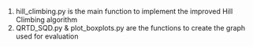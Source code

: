 1. hill_climbing.py is the main function to implement the improved Hill Climbing algorithm
2. QRTD_SQD.py & plot_boxplots.py are the functions to create the graph used for evaluation
